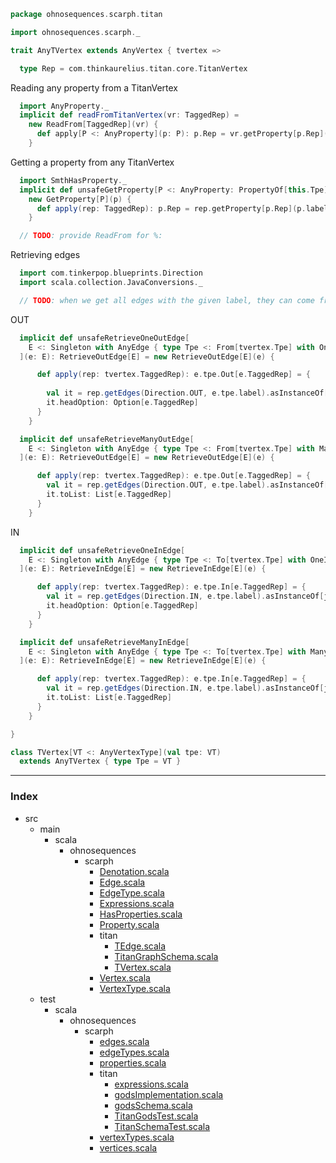
```scala
package ohnosequences.scarph.titan

import ohnosequences.scarph._

trait AnyTVertex extends AnyVertex { tvertex =>

  type Rep = com.thinkaurelius.titan.core.TitanVertex
```

Reading any property from a TitanVertex

```scala
  import AnyProperty._
  implicit def readFromTitanVertex(vr: TaggedRep) = 
    new ReadFrom[TaggedRep](vr) {
      def apply[P <: AnyProperty](p: P): p.Rep = vr.getProperty[p.Rep](p.label)
    }
```

Getting a property from any TitanVertex

```scala
  import SmthHasProperty._
  implicit def unsafeGetProperty[P <: AnyProperty: PropertyOf[this.Tpe]#is](p: P) = 
    new GetProperty[P](p) {
      def apply(rep: TaggedRep): p.Rep = rep.getProperty[p.Rep](p.label)
    }

  // TODO: provide ReadFrom for %:

```

Retrieving edges

```scala
  import com.tinkerpop.blueprints.Direction
  import scala.collection.JavaConversions._

  // TODO: when we get all edges with the given label, they can come from vertices with the wrong type

```

OUT

```scala
  implicit def unsafeRetrieveOneOutEdge[
    E <: Singleton with AnyEdge { type Tpe <: From[tvertex.Tpe] with OneOut }
  ](e: E): RetrieveOutEdge[E] = new RetrieveOutEdge[E](e) {

      def apply(rep: tvertex.TaggedRep): e.tpe.Out[e.TaggedRep] = {
        
        val it = rep.getEdges(Direction.OUT, e.tpe.label).asInstanceOf[java.lang.Iterable[e.TaggedRep]]
        it.headOption: Option[e.TaggedRep]
      }
    }

  implicit def unsafeRetrieveManyOutEdge[
    E <: Singleton with AnyEdge { type Tpe <: From[tvertex.Tpe] with ManyOut }
  ](e: E): RetrieveOutEdge[E] = new RetrieveOutEdge[E](e) {

      def apply(rep: tvertex.TaggedRep): e.tpe.Out[e.TaggedRep] = {
        val it = rep.getEdges(Direction.OUT, e.tpe.label).asInstanceOf[java.lang.Iterable[e.TaggedRep]]
        it.toList: List[e.TaggedRep]
      }
    }
```

IN

```scala
  implicit def unsafeRetrieveOneInEdge[
    E <: Singleton with AnyEdge { type Tpe <: To[tvertex.Tpe] with OneIn }
  ](e: E): RetrieveInEdge[E] = new RetrieveInEdge[E](e) {

      def apply(rep: tvertex.TaggedRep): e.tpe.In[e.TaggedRep] = {
        val it = rep.getEdges(Direction.IN, e.tpe.label).asInstanceOf[java.lang.Iterable[e.TaggedRep]]
        it.headOption: Option[e.TaggedRep]
      }
    }

  implicit def unsafeRetrieveManyInEdge[
    E <: Singleton with AnyEdge { type Tpe <: To[tvertex.Tpe] with ManyIn }
  ](e: E): RetrieveInEdge[E] = new RetrieveInEdge[E](e) {

      def apply(rep: tvertex.TaggedRep): e.tpe.In[e.TaggedRep] = {
        val it = rep.getEdges(Direction.IN, e.tpe.label).asInstanceOf[java.lang.Iterable[e.TaggedRep]]
        it.toList: List[e.TaggedRep]
      }
    }

}

class TVertex[VT <: AnyVertexType](val tpe: VT) 
  extends AnyTVertex { type Tpe = VT }

```


------

### Index

+ src
  + main
    + scala
      + ohnosequences
        + scarph
          + [Denotation.scala][main/scala/ohnosequences/scarph/Denotation.scala]
          + [Edge.scala][main/scala/ohnosequences/scarph/Edge.scala]
          + [EdgeType.scala][main/scala/ohnosequences/scarph/EdgeType.scala]
          + [Expressions.scala][main/scala/ohnosequences/scarph/Expressions.scala]
          + [HasProperties.scala][main/scala/ohnosequences/scarph/HasProperties.scala]
          + [Property.scala][main/scala/ohnosequences/scarph/Property.scala]
          + titan
            + [TEdge.scala][main/scala/ohnosequences/scarph/titan/TEdge.scala]
            + [TitanGraphSchema.scala][main/scala/ohnosequences/scarph/titan/TitanGraphSchema.scala]
            + [TVertex.scala][main/scala/ohnosequences/scarph/titan/TVertex.scala]
          + [Vertex.scala][main/scala/ohnosequences/scarph/Vertex.scala]
          + [VertexType.scala][main/scala/ohnosequences/scarph/VertexType.scala]
  + test
    + scala
      + ohnosequences
        + scarph
          + [edges.scala][test/scala/ohnosequences/scarph/edges.scala]
          + [edgeTypes.scala][test/scala/ohnosequences/scarph/edgeTypes.scala]
          + [properties.scala][test/scala/ohnosequences/scarph/properties.scala]
          + titan
            + [expressions.scala][test/scala/ohnosequences/scarph/titan/expressions.scala]
            + [godsImplementation.scala][test/scala/ohnosequences/scarph/titan/godsImplementation.scala]
            + [godsSchema.scala][test/scala/ohnosequences/scarph/titan/godsSchema.scala]
            + [TitanGodsTest.scala][test/scala/ohnosequences/scarph/titan/TitanGodsTest.scala]
            + [TitanSchemaTest.scala][test/scala/ohnosequences/scarph/titan/TitanSchemaTest.scala]
          + [vertexTypes.scala][test/scala/ohnosequences/scarph/vertexTypes.scala]
          + [vertices.scala][test/scala/ohnosequences/scarph/vertices.scala]

[main/scala/ohnosequences/scarph/Denotation.scala]: ../Denotation.scala.md
[main/scala/ohnosequences/scarph/Edge.scala]: ../Edge.scala.md
[main/scala/ohnosequences/scarph/EdgeType.scala]: ../EdgeType.scala.md
[main/scala/ohnosequences/scarph/Expressions.scala]: ../Expressions.scala.md
[main/scala/ohnosequences/scarph/HasProperties.scala]: ../HasProperties.scala.md
[main/scala/ohnosequences/scarph/Property.scala]: ../Property.scala.md
[main/scala/ohnosequences/scarph/titan/TEdge.scala]: TEdge.scala.md
[main/scala/ohnosequences/scarph/titan/TitanGraphSchema.scala]: TitanGraphSchema.scala.md
[main/scala/ohnosequences/scarph/titan/TVertex.scala]: TVertex.scala.md
[main/scala/ohnosequences/scarph/Vertex.scala]: ../Vertex.scala.md
[main/scala/ohnosequences/scarph/VertexType.scala]: ../VertexType.scala.md
[test/scala/ohnosequences/scarph/edges.scala]: ../../../../../test/scala/ohnosequences/scarph/edges.scala.md
[test/scala/ohnosequences/scarph/edgeTypes.scala]: ../../../../../test/scala/ohnosequences/scarph/edgeTypes.scala.md
[test/scala/ohnosequences/scarph/properties.scala]: ../../../../../test/scala/ohnosequences/scarph/properties.scala.md
[test/scala/ohnosequences/scarph/titan/expressions.scala]: ../../../../../test/scala/ohnosequences/scarph/titan/expressions.scala.md
[test/scala/ohnosequences/scarph/titan/godsImplementation.scala]: ../../../../../test/scala/ohnosequences/scarph/titan/godsImplementation.scala.md
[test/scala/ohnosequences/scarph/titan/godsSchema.scala]: ../../../../../test/scala/ohnosequences/scarph/titan/godsSchema.scala.md
[test/scala/ohnosequences/scarph/titan/TitanGodsTest.scala]: ../../../../../test/scala/ohnosequences/scarph/titan/TitanGodsTest.scala.md
[test/scala/ohnosequences/scarph/titan/TitanSchemaTest.scala]: ../../../../../test/scala/ohnosequences/scarph/titan/TitanSchemaTest.scala.md
[test/scala/ohnosequences/scarph/vertexTypes.scala]: ../../../../../test/scala/ohnosequences/scarph/vertexTypes.scala.md
[test/scala/ohnosequences/scarph/vertices.scala]: ../../../../../test/scala/ohnosequences/scarph/vertices.scala.md